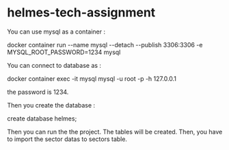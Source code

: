 # helmes-tech-assignment


You can use mysql as a container :

docker container run --name mysql --detach --publish 3306:3306 -e MYSQL_ROOT_PASSWORD=1234 mysql

You can connect to database as : 

docker container exec -it mysql mysql -u root -p -h 127.0.0.1

the password is 1234.

Then you create the database :

create database helmes;

Then you can run the the project. The tables will be created. Then, you have to import the sector datas to sectors table.

